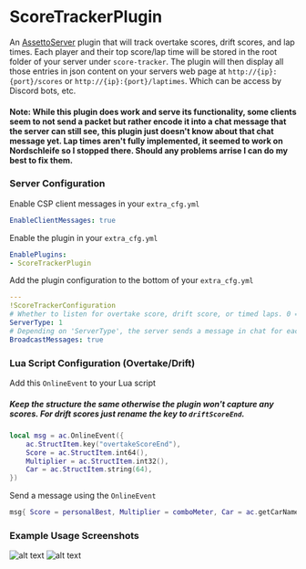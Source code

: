 # ScoreTrackerPlugin
An [AssettoServer](https://github.com/compujuckel/AssettoServer) plugin that will track overtake scores, drift scores, and lap times. Each player and their top score/lap time will be stored in the root folder of your server under `score-tracker`. The plugin will then display all those entries in json content on your servers web page at `http://{ip}:{port}/scores` or `http://{ip}:{port}/laptimes`. Which can be access by Discord bots, etc.

#### Note: While this plugin does work and serve its functionality, some clients seem to not send a packet but rather encode it into a chat message that the server can still see, this plugin just doesn't know about that chat message yet. Lap times aren't fully implemented, it seemed to work on Nordschleife so I stopped there. Should any problems arrise I can do my best to fix them.

### Server Configuration
Enable CSP client messages in your `extra_cfg.yml`
```YAML
EnableClientMessages: true
```

Enable the plugin in your `extra_cfg.yml`
```YAML
EnablePlugins:
- ScoreTrackerPlugin
```

Add the plugin configuration to the bottom of your `extra_cfg.yml`
```YAML
---
!ScoreTrackerConfiguration
# Whether to listen for overtake score, drift score, or timed laps. 0 = overtake score, 1 = drift score, 2 = timed laps
ServerType: 1
# Depending on 'ServerType', the server sends a message in chat for each new personal best overtake score, drift score, or lap time.
BroadcastMessages: true
```

### Lua Script Configuration (Overtake/Drift)

Add this `OnlineEvent` to your Lua script
##### Keep the structure the same otherwise the plugin won't capture any scores. For drift scores just rename the key to `driftScoreEnd`.
```lua
local msg = ac.OnlineEvent({
    ac.StructItem.key("overtakeScoreEnd"),
    Score = ac.StructItem.int64(),
    Multiplier = ac.StructItem.int32(),
    Car = ac.StructItem.string(64),
})
```
Send a message using the `OnlineEvent`
```lua
msg{ Score = personalBest, Multiplier = comboMeter, Car = ac.getCarName(0) }
```

### Example Usage Screenshots
![alt text](https://i.imgur.com/yVbRKyN.png "Overtake scores being used in a Discord.py bot")
![alt text](https://i.imgur.com/wrKlVJd.png "Lap times being used in a Discord.py bot")
